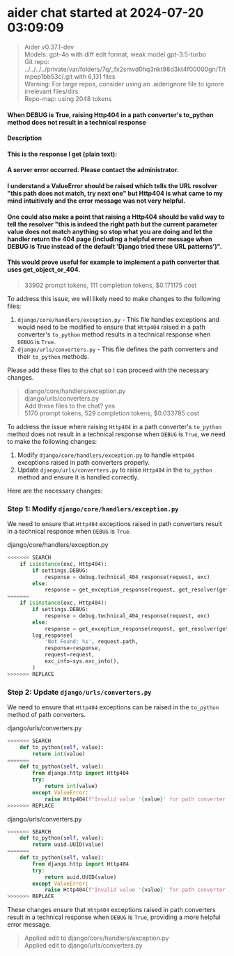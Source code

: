 
# aider chat started at 2024-07-20 03:09:09

> Aider v0.37.1-dev  
> Models: gpt-4o with diff edit format, weak model gpt-3.5-turbo  
> Git repo: ../../../../private/var/folders/7q/_fx2smvd0hq3nkt98d3kt4f00000gn/T/tmpep1bb53c/.git with 6,131 files  
> Warning: For large repos, consider using an .aiderignore file to ignore irrelevant files/dirs.  
> Repo-map: using 2048 tokens  

#### When DEBUG is True, raising Http404 in a path converter's to_python method does not result in a technical response  
#### Description  
#### 	  
#### This is the response I get (plain text):   
#### A server error occurred. Please contact the administrator.  
#### I understand a ValueError should be raised which tells the URL resolver "this path does not match, try next one" but Http404 is what came to my mind intuitively and the error message was not very helpful.  
#### One could also make a point that raising a Http404 should be valid way to tell the resolver "this is indeed the right path but the current parameter value does not match anything so stop what you are doing and let the handler return the 404 page (including a helpful error message when DEBUG is True instead of the default 'Django tried these URL patterns')".  
#### This would prove useful for example to implement a path converter that uses get_object_or_404.  
> 33902 prompt tokens, 111 completion tokens, $0.171175 cost  

To address this issue, we will likely need to make changes to the following files:

1. `django/core/handlers/exception.py` - This file handles exceptions and would need to be modified to ensure that `Http404` raised in a path converter's `to_python` method results in a technical response when `DEBUG` is `True`.
2. `django/urls/converters.py` - This file defines the path converters and their `to_python` methods.

Please add these files to the chat so I can proceed with the necessary changes.

> django/core/handlers/exception.py  
> django/urls/converters.py  
> Add these files to the chat? yes  
> 5170 prompt tokens, 529 completion tokens, $0.033785 cost  

To address the issue where raising `Http404` in a path converter's `to_python` method does not result in a technical response when `DEBUG` is `True`, we need to make the following changes:

1. Modify `django/core/handlers/exception.py` to handle `Http404` exceptions raised in path converters properly.
2. Update `django/urls/converters.py` to raise `Http404` in the `to_python` method and ensure it is handled correctly.

Here are the necessary changes:

### Step 1: Modify `django/core/handlers/exception.py`

We need to ensure that `Http404` exceptions raised in path converters result in a technical response when `DEBUG` is `True`.

django/core/handlers/exception.py
```python
<<<<<<< SEARCH
    if isinstance(exc, Http404):
        if settings.DEBUG:
            response = debug.technical_404_response(request, exc)
        else:
            response = get_exception_response(request, get_resolver(get_urlconf()), 404, exc)
=======
    if isinstance(exc, Http404):
        if settings.DEBUG:
            response = debug.technical_404_response(request, exc)
        else:
            response = get_exception_response(request, get_resolver(get_urlconf()), 404, exc)
        log_response(
            'Not Found: %s', request.path,
            response=response,
            request=request,
            exc_info=sys.exc_info(),
        )
>>>>>>> REPLACE
```

### Step 2: Update `django/urls/converters.py`

We need to ensure that `Http404` exceptions can be raised in the `to_python` method of path converters.

django/urls/converters.py
```python
<<<<<<< SEARCH
    def to_python(self, value):
        return int(value)
=======
    def to_python(self, value):
        from django.http import Http404
        try:
            return int(value)
        except ValueError:
            raise Http404(f"Invalid value '{value}' for path converter 'int'")
>>>>>>> REPLACE
```

django/urls/converters.py
```python
<<<<<<< SEARCH
    def to_python(self, value):
        return uuid.UUID(value)
=======
    def to_python(self, value):
        from django.http import Http404
        try:
            return uuid.UUID(value)
        except ValueError:
            raise Http404(f"Invalid value '{value}' for path converter 'uuid'")
>>>>>>> REPLACE
```

These changes ensure that `Http404` exceptions raised in path converters result in a technical response when `DEBUG` is `True`, providing a more helpful error message.

> Applied edit to django/core/handlers/exception.py  
> Applied edit to django/urls/converters.py  
